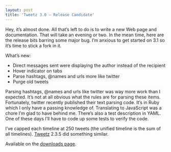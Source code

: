 ```yaml
---
layout: post
title: 'Tweetz 3.0 – Release Candidate'
---
```

Hey, it’s almost done. All that’s left to do is to write a new Web page and documentation. That will take an evening or two. In the mean time, here are the release bits barring some major bug. I’m anxious to get started on 3.1 so it’s time to stick a fork in it.

What’s new:

  * Direct messages sent were displaying the author instead of the recipient
  * Hover indicator on tabs
  * Parse hashtags, @names and urls more like twitter
  * Purge old tweets

Parsing hashtags, @names and urls like twitter was way more work than I expected. It’s not at all obvious what the rules are for parsing these items. Fortunately, twitter recently published their text parsing code. It’s in Ruby which I only have a passing knowledge of. Translating to JavaScript was a chore I’m glad to have behind me. There’s also a test description in YAML. One of these days I’ll have to code up some tests to verify the code.

I’ve capped each timeline at 250 tweets (the unified timeline is the sum of all timelines). [Tweetz](/tweetz) 2.3.5 did something similar.

Available on the [downloads page](/downloads). 
